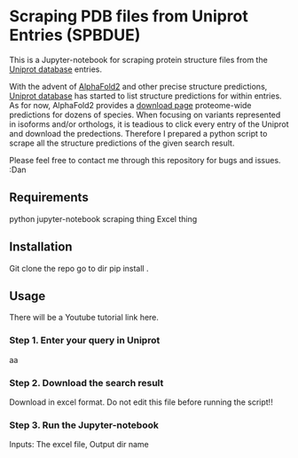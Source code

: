 # Scraping PDB files from Uniprot Entries (SPBDUE)
This is a Jupyter-notebook for scraping protein structure files from the [Uniprot database](https://www.uniprot.org/uniprot) entries. 

With the advent of [AlphaFold2](https://alphafold.ebi.ac.uk/) and other precise structure predictions, [Uniprot database](https://www.uniprot.org/uniprot) has started to list structure predictions for within entries. As for now, AlphaFold2 provides a [download page](https://alphafold.ebi.ac.uk/download) proteome-wide predictions for dozens of species. When focusing on variants represented in isoforms and/or orthologs, it is teadious to click every entry of the Uniprot and download the predections. Therefore I prepared a python script to scrape all the structure predictions of the given search result.

Please feel free to contact me through this repository for bugs and issues.
:Dan

## Requirements
python
jupyter-notebook
scraping thing
Excel thing

## Installation
Git clone the repo
go to dir
pip install .


## Usage
There will be a Youtube tutorial link here.

### Step 1. Enter your query in Uniprot
aa

### Step 2. Download the search result 
Download in excel format. Do not edit this file before running the script!!

### Step 3. Run the Jupyter-notebook
Inputs: The excel file, Output dir name
